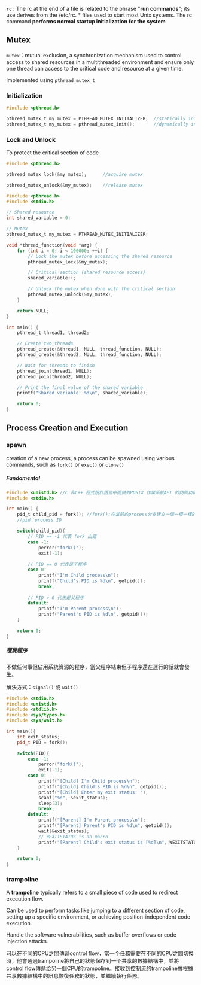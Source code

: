 `rc` : The rc at the end of a file is related to the phrase "**run commands**"; its use derives from the /etc/rc. * files used to start most Unix  systems. The rc command **performs normal startup initialization for the system**.



## Mutex

`mutex`：mutual exclusion, a synchronization mechanism used to control access to shared resources in a multithreaded environment and ensure only one thread can access to the critical code and resource at a given time.



Implemented using `pthread_mutex_t`



### Initialization

```c
#include <pthread.h>

pthread_mutex_t my_mutex = PTHREAD_MUTEX_INITIALIZER;  //statically initialization
pthread_mutex_t my_mutex = pthread_mutex_init();	   //dynamically initialization
```

### Lock and Unlock

To protect the critical section of code

```c
#include <pthread.h>

pthread_mutex_lock(&my_mutex); 		//acquire mutex

pthread_mutex_unlock(&my_mutex);	//release mutex
```

```c
#include <pthread.h>
#include <stdio.h>

// Shared resource
int shared_variable = 0;

// Mutex
pthread_mutex_t my_mutex = PTHREAD_MUTEX_INITIALIZER;

void *thread_function(void *arg) {
    for (int i = 0; i < 100000; ++i) {
        // Lock the mutex before accessing the shared resource
        pthread_mutex_lock(&my_mutex);

        // Critical section (shared resource access)
        shared_variable++;

        // Unlock the mutex when done with the critical section
        pthread_mutex_unlock(&my_mutex);
    }

    return NULL;
}

int main() {
    pthread_t thread1, thread2;

    // Create two threads
    pthread_create(&thread1, NULL, thread_function, NULL);
    pthread_create(&thread2, NULL, thread_function, NULL);

    // Wait for threads to finish
    pthread_join(thread1, NULL);
    pthread_join(thread2, NULL);

    // Print the final value of the shared variable
    printf("Shared variable: %d\n", shared_variable);

    return 0;
}
```

## Process Creation and Execution

### spawn

creation of a new process, a process can be spawned using various commands, such as `fork()` or `exec()` or `clone()`

##### Fundamental

```c
#include <unistd.h> //C 和C++ 程式設計語言中提供對POSIX 作業系統API 的訪問功能的標頭檔的名稱
#include <stdio.h>

int main() {
    pid_t child_pid = fork(); //fork():在當前的process分支建立一個一模一樣的子process
    //pid：process ID

    switch(child_pid){
        // PID == -1 代表 fork 出錯
        case -1:
            perror("fork()");
            exit(-1);
        
        // PID == 0 代表是子程序
        case 0:
            printf("I'm Child process\n");
            printf("Child's PID is %d\n", getpid());
            break;
        
        // PID > 0 代表是父程序
        default:
            printf("I'm Parent process\n");
            printf("Parent's PID is %d\n", getpid());
    }

    return 0;
}
```

##### 殭屍程序

不做任何事但佔用系統資源的程序，當父程序結束但子程序還在運行的話就會發生。

解決方式：`signal()` 或 `wait()`

```c++
#include <stdio.h>
#include <unistd.h>
#include <stdlib.h>
#include <sys/types.h>
#include <sys/wait.h>

int main(){
    int exit_status;
    pid_t PID = fork();

    switch(PID){
        case -1:
            perror("fork()");
            exit(-1);
        case 0:
            printf("[Child] I'm Child process\n");
            printf("[Child] Child's PID is %d\n", getpid());
            printf("[Child] Enter my exit status: ");
            scanf("%d", &exit_status);
            sleep(3);
            break;
        default:
            printf("[Parent] I'm Parent process\n");
            printf("[Parent] Parent's PID is %d\n", getpid());
            wait(&exit_status);
            // WEXITSTATUS is an macro
            printf("[Parent] Child's exit status is [%d]\n", WEXITSTATUS(exit_status));
    }

    return 0;
}
```

### trampoline

A **trampoline** typically refers to a small piece of code used to redirect execution flow.



Can be used to perform tasks like jumping to a different section of code, setting up a specific environment, or achieving  position-independent code execution.

Handle the software vulnerabilities, such as buffer overflows or code injection attacks.



可以在不同的CPU之間傳遞control flow，當一个任務需要在不同的CPU之間切換時，他會通過trampoline將自己的狀態保存到一个共享的數據結構中，並將control flow傳遞给另一個CPU的trampoline。接收到控制流的trampoline會根據共享數據結構中的訊息恢復任務的狀態，並繼續執行任務。
